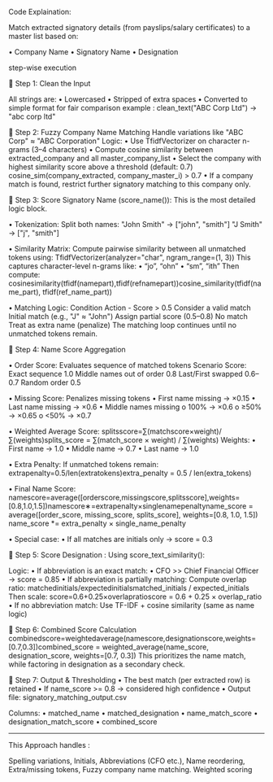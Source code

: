 Code Explaination:

Match extracted signatory details (from payslips/salary certificates) to a master list based on:

•	Company Name
•	Signatory Name
•	Designation


step-wise execution

🔹 Step 1: Clean the Input

  All strings are:
  •	Lowercased
  •	Stripped of extra spaces
  •	Converted to simple format for fair comparison
    example : clean_text("ABC Corp Ltd") → "abc corp ltd"

🔹 Step 2: Fuzzy Company Name Matching
    Handle variations like "ABC Corp" ≈ "ABC Corporation"
    Logic:
  • Use TfidfVectorizer on character n-grams (3–4 characters)
  • Compute cosine similarity between extracted_company and all master_company_list
  • Select the company with highest similarity score above a threshold (default: 0.7)
    cosine_sim(company_extracted, company_master_i) > 0.7
  • If a company match is found, restrict further signatory matching to this company only.

🔹 Step 3: Score Signatory Name (score_name()): This is the most detailed logic block.

   • Tokenization:
    Split both names:
    "John Smith" → ["john", "smith"]
    "J Smith"    → ["j", "smith"]

   • Similarity Matrix:
    Compute pairwise similarity between all unmatched tokens using:
    TfidfVectorizer(analyzer="char", ngram_range=(1, 3))
    This captures character-level n-grams like:
    •	“jo”, “ohn”
    •	“sm”, “ith”
    Then compute:
    cosinesimilarity(tfidf(namepart),tfidf(refnamepart))cosine_similarity(tfidf(name_part), tfidf(ref_name_part)) 


   • Matching Logic:
     Condition	Action - Score > 0.5	Consider a valid match
     Initial match (e.g., "J" ≈ "John")	Assign partial score (0.5–0.8)
     No match	Treat as extra name (penalize)
     The matching loop continues until no unmatched tokens remain.


🔹 Step 4: Name Score Aggregation

 • Order Score:
   Evaluates sequence of matched tokens
   Scenario	Score:
    Exact sequence	1.0
    Middle names out of order	0.8
    Last/First swapped	0.6–0.7
    Random order	0.5


 • Missing Score: Penalizes missing tokens
    •	First name missing → ×0.15
    •	Last name missing → ×0.6
    •	Middle names missing
    o	100% → ×0.6
    o	≥50% → ×0.65
    o	<50% → ×0.7

 • Weighted Average Score:
    splitsscore=∑(matchscore×weight)/∑(weights)splits_score = ∑(match_score × weight) / ∑(weights) 
    Weights:
    •	First name → 1.0
    •	Middle name → 0.7
    •	Last name → 1.0

• Extra Penalty:
  If unmatched tokens remain:
  extrapenalty=0.5/len(extratokens)extra_penalty = 0.5 / len(extra_tokens) 

 • Final Name Score:
  namescore=average([orderscore,missingscore,splitsscore],weights=[0.8,1.0,1.5])namescore∗=extrapenalty×singlenamepenaltyname_score = average([order_score, missing_score, splits_score], weights=[0.8, 1.0, 1.5]) name_score *= extra_penalty × single_name_penalty 

• Special case:
   •	If all matches are initials only → score = 0.3



🔹 Step 5: Score Designation : Using score_text_similarity():

  Logic:
    •	If abbreviation is an exact match:
    •	CFO >> Chief Financial Officer → score = 0.85
    •	If abbreviation is partially matching: Compute overlap ratio:
    matchedinitials/expectedinitialsmatched_initials / expected_initials 
    Then scale:  score=0.6+0.25×overlapratioscore = 0.6 + 0.25 × overlap_ratio
    •	If no abbreviation match: Use TF-IDF + cosine similarity (same as name logic)



🔹 Step 6: Combined Score Calculation
    combinedscore=weightedaverage(namescore,designationscore,weights=[0.7,0.3])combined_score = weighted_average(name_score, designation_score, weights=[0.7, 0.3]) 
    This prioritizes the name match, while factoring in designation as a secondary check.


🔹 Step 7: Output & Thresholding
    •	The best match (per extracted row) is retained
    •	If name_score >= 0.8 → considered high confidence
    •	Output file: signatory_matching_output.csv

Columns:
•	matched_name
•	matched_designation
•	name_match_score
•	designation_match_score
•	combined_score

________________________________________

This Approach handles :

Spelling variations,
Initials,
Abbreviations (CFO etc.),
Name reordering,
Extra/missing tokens,
Fuzzy company name matching.
Weighted scoring
